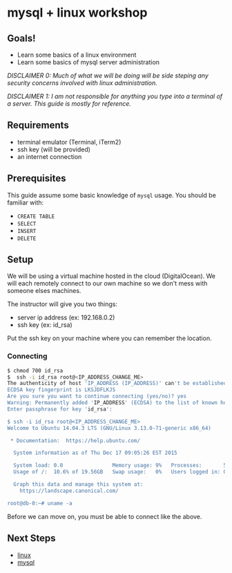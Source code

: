# mysql + linux workshop

## Goals!

 - Learn some basics of a linux environment
 - Learn some basics of mysql server administration

_DISCLAIMER 0: Much of what we will be doing will be side steping any security concerns involved with linux administration._

_DISCLAIMER 1: I am not responsible for anything you type into a terminal of a server. This guide is mostly for reference._

## Requirements

 - terminal emulator (Terminal, iTerm2)
 - ssh key (will be provided)
 - an internet connection

## Prerequisites

This guide assume some basic knowledge of `mysql` usage. You should be familiar with:

 - `CREATE TABLE`
 - `SELECT`
 - `INSERT`
 - `DELETE`

## Setup

We will be using a virtual machine hosted in the cloud (DigitalOcean). We will each remotely connect to our own machine
so we don't mess with someone elses machines.

The instructor will give you two things:

 - server ip address (ex: 192.168.0.2)
 - ssh key (ex: id_rsa)

Put the ssh key on your machine where you can remember the location.

### Connecting

```bash
$ chmod 700 id_rsa
$  ssh -i id_rsa root@<IP_ADDRESS_CHANGE_ME>
The authenticity of host 'IP_ADDRESS (IP_ADDRESS)' can't be established.
ECDSA key fingerprint is LKSJDFLKJS
Are you sure you want to continue connecting (yes/no)? yes
Warning: Permanently added 'IP_ADDRESS' (ECDSA) to the list of known hosts.
Enter passphrase for key 'id_rsa':

$ ssh -i id_rsa root@<IP_ADDRESS_CHANGE_ME>
Welcome to Ubuntu 14.04.3 LTS (GNU/Linux 3.13.0-71-generic x86_64)

 * Documentation:  https://help.ubuntu.com/

  System information as of Thu Dec 17 09:05:26 EST 2015

  System load: 0.0                Memory usage: 9%   Processes:       51
  Usage of /:  10.6% of 19.56GB   Swap usage:   0%   Users logged in: 0

  Graph this data and manage this system at:
    https://landscape.canonical.com/

root@db-0:~# uname -a
```

Before we can move on, you must be able to connect like the above.

## Next Steps

 - [linux](linux.md)
 - [mysql](mysql.md)
